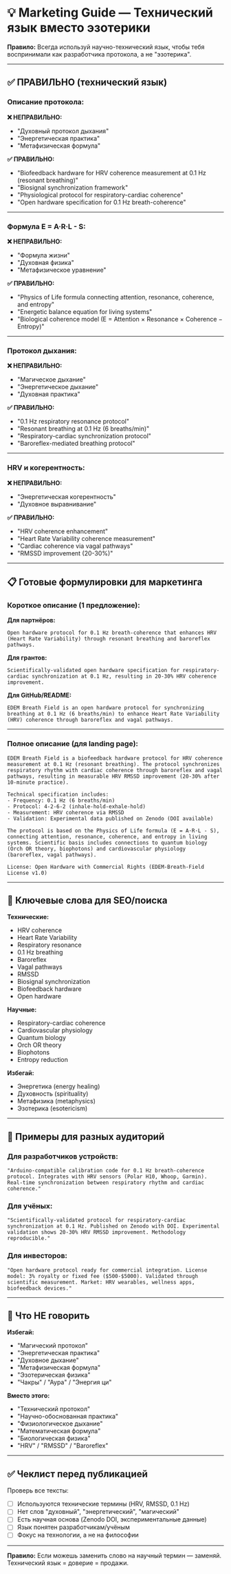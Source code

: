 # 💡 Marketing Guide — Технический язык вместо эзотерики

**Правило:** Всегда используй научно-технический язык, чтобы тебя воспринимали как разработчика протокола, а не "эзотерика".

---

## ✅ ПРАВИЛЬНО (технический язык)

### Описание протокола:

**❌ НЕПРАВИЛЬНО:**
- "Духовный протокол дыхания"
- "Энергетическая практика"
- "Метафизическая формула"

**✅ ПРАВИЛЬНО:**
- "Biofeedback hardware for HRV coherence measurement at 0.1 Hz (resonant breathing)"
- "Biosignal synchronization framework"
- "Physiological protocol for respiratory-cardiac coherence"
- "Open hardware specification for 0.1 Hz breath-coherence"

---

### Формула E = A·R·L - S:

**❌ НЕПРАВИЛЬНО:**
- "Формула жизни"
- "Духовная физика"
- "Метафизическое уравнение"

**✅ ПРАВИЛЬНО:**
- "Physics of Life formula connecting attention, resonance, coherence, and entropy"
- "Energetic balance equation for living systems"
- "Biological coherence model (E = Attention × Resonance × Coherence − Entropy)"

---

### Протокол дыхания:

**❌ НЕПРАВИЛЬНО:**
- "Магическое дыхание"
- "Энергетическое дыхание"
- "Духовная практика"

**✅ ПРАВИЛЬНО:**
- "0.1 Hz respiratory resonance protocol"
- "Resonant breathing at 0.1 Hz (6 breaths/min)"
- "Respiratory-cardiac synchronization protocol"
- "Baroreflex-mediated breathing protocol"

---

### HRV и когерентность:

**❌ НЕПРАВИЛЬНО:**
- "Энергетическая когерентность"
- "Духовное выравнивание"

**✅ ПРАВИЛЬНО:**
- "HRV coherence enhancement"
- "Heart Rate Variability coherence measurement"
- "Cardiac coherence via vagal pathways"
- "RMSSD improvement (20-30%)"

---

## 📋 Готовые формулировки для маркетинга

### Короткое описание (1 предложение):

**Для партнёров:**
```
Open hardware protocol for 0.1 Hz breath-coherence that enhances HRV (Heart Rate Variability) through resonant breathing and baroreflex pathways.
```

**Для грантов:**
```
Scientifically-validated open hardware specification for respiratory-cardiac synchronization at 0.1 Hz, resulting in 20-30% HRV coherence improvement.
```

**Для GitHub/README:**
```
EDEM Breath Field is an open hardware protocol for synchronizing breathing at 0.1 Hz (6 breaths/min) to enhance Heart Rate Variability (HRV) coherence through baroreflex and vagal pathways.
```

---

### Полное описание (для landing page):

```
EDEM Breath Field is a biofeedback hardware protocol for HRV coherence measurement at 0.1 Hz (resonant breathing). The protocol synchronizes respiratory rhythm with cardiac coherence through baroreflex and vagal pathways, resulting in measurable HRV RMSSD improvement (20-30% after 10-minute practice).

Technical specification includes:
- Frequency: 0.1 Hz (6 breaths/min)
- Protocol: 4-2-6-2 (inhale-hold-exhale-hold)
- Measurement: HRV coherence via RMSSD
- Validation: Experimental data published on Zenodo (DOI available)

The protocol is based on the Physics of Life formula (E = A·R·L - S), connecting attention, resonance, coherence, and entropy in living systems. Scientific basis includes connections to quantum biology (Orch OR theory, biophotons) and cardiovascular physiology (baroreflex, vagal pathways).

License: Open Hardware with Commercial Rights (EDEM-Breath-Field License v1.0)
```

---

## 🎯 Ключевые слова для SEO/поиска

**Технические:**
- HRV coherence
- Heart Rate Variability
- Respiratory resonance
- 0.1 Hz breathing
- Baroreflex
- Vagal pathways
- RMSSD
- Biosignal synchronization
- Biofeedback hardware
- Open hardware

**Научные:**
- Respiratory-cardiac coherence
- Cardiovascular physiology
- Quantum biology
- Orch OR theory
- Biophotons
- Entropy reduction

**Избегай:**
- Энергетика (energy healing)
- Духовность (spirituality)
- Метафизика (metaphysics)
- Эзотерика (esotericism)

---

## 📝 Примеры для разных аудиторий

### Для разработчиков устройств:

```
"Arduino-compatible calibration code for 0.1 Hz breath-coherence protocol. Integrates with HRV sensors (Polar H10, Whoop, Garmin). Real-time synchronization between respiratory rhythm and cardiac coherence."
```

### Для учёных:

```
"Scientifically-validated protocol for respiratory-cardiac synchronization at 0.1 Hz. Published on Zenodo with DOI. Experimental validation shows 20-30% HRV RMSSD improvement. Methodology reproducible."
```

### Для инвесторов:

```
"Open hardware protocol ready for commercial integration. License model: 3% royalty or fixed fee ($500-$5000). Validated through scientific measurement. Market: HRV wearables, wellness apps, biofeedback devices."
```

---

## 🚫 Что НЕ говорить

**Избегай:**
- "Магический протокол"
- "Энергетическая практика"
- "Духовное дыхание"
- "Метафизическая формула"
- "Эзотерическая физика"
- "Чакры" / "Аура" / "Энергия ци"

**Вместо этого:**
- "Технический протокол"
- "Научно-обоснованная практика"
- "Физиологическое дыхание"
- "Математическая формула"
- "Биологическая физика"
- "HRV" / "RMSSD" / "Baroreflex"

---

## ✅ Чеклист перед публикацией

Проверь все тексты:
- [ ] Используются технические термины (HRV, RMSSD, 0.1 Hz)
- [ ] Нет слов "духовный", "энергетический", "магический"
- [ ] Есть научная основа (Zenodo DOI, экспериментальные данные)
- [ ] Язык понятен разработчикам/учёным
- [ ] Фокус на технологии, а не на философии

---

**Правило:** Если можешь заменить слово на научный термин — заменяй. Технический язык = доверие = продажи.
